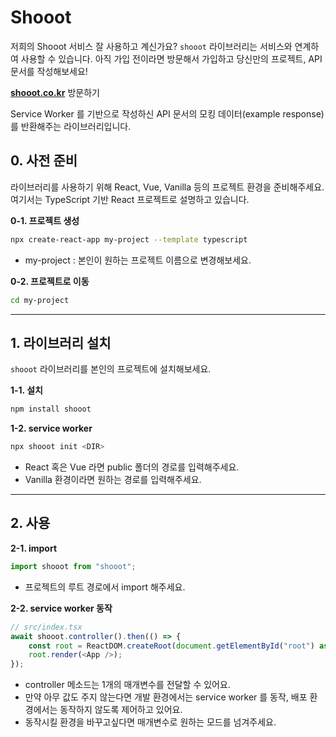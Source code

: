 # Shooot

저희의 Shooot 서비스 잘 사용하고 계신가요? `shooot` 라이브러리는 서비스와 연계하여 사용할 수 있습니다. 아직 가입 전이라면 방문해서 가입하고 당신만의 프로젝트, API 문서를 작성해보세요!

**[shooot.co.kr](https://shooot.co.kr)** 방문하기

Service Worker 를 기반으로 작성하신 API 문서의 모킹 데이터(example response)를 반환해주는 라이브러리입니다.

## 0. 사전 준비

라이브러리를 사용하기 위해 React, Vue, Vanilla 등의 프로젝트 환경을 준비해주세요.<br />
여기서는 TypeScript 기반 React 프로젝트로 설명하고 있습니다.

**0-1. 프로젝트 생성**

```bash
npx create-react-app my-project --template typescript
```

-   my-project : 본인이 원하는 프로젝트 이름으로 변경해보세요.

**0-2. 프로젝트로 이동**

```bash
cd my-project
```

---

## 1. 라이브러리 설치

`shooot` 라이브러리를 본인의 프로젝트에 설치해보세요.

**1-1. 설치**

```bash
npm install shooot
```

**1-2. service worker**

```bash
npx shooot init <DIR>
```

-   React 혹은 Vue 라면 public 폴더의 경로를 입력해주세요.
-   Vanilla 환경이라면 원하는 경로를 입력해주세요.

---

## 2. 사용

**2-1. import**

```typescript
import shooot from "shooot";
```

-   프로젝트의 루트 경로에서 import 해주세요.

**2-2. service worker 동작**

```typescript
// src/index.tsx
await shooot.controller().then(() => {
    const root = ReactDOM.createRoot(document.getElementById("root") as HTMLElement);
    root.render(<App />);
});
```

-   controller 메소드는 1개의 매개변수를 전달할 수 있어요.
-   만약 아무 값도 주지 않는다면 개발 환경에서는 service worker 를 동작, 배포 환경에서는 동작하지 않도록 제어하고 있어요.
-   동작시킬 환경을 바꾸고싶다면 매개변수로 원하는 모드를 넘겨주세요.
